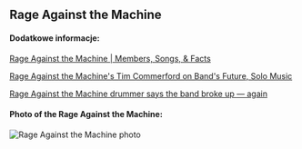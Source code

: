 ## Rage Against the Machine
#### Dodatkowe informacje:
[Rage Against the Machine | Members, Songs, & Facts](https://www.britannica.com/topic/Rage-Against-the-Machine)

[Rage Against the Machine's Tim Commerford on Band's Future, Solo Music](https://www.rollingstone.com/music/music-features/rage-against-the-machine-breakup-tim-commerford-1234971594/)

[Rage Against the Machine drummer says the band broke up — again](https://www.nbcnews.com/pop-culture/pop-culture-news/rage-machine-drummer-says-band-broke-rcna132253)

#### Photo of the Rage Against the Machine:
![Rage Against the Machine photo](https://www.revolvermag.com/sites/default/files/media/images/article/rage-against-the-machine-press-photo-2020-billboard.jpg)
